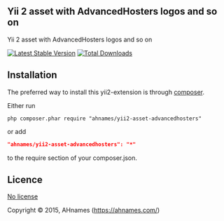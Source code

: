 Yii 2 asset with AdvancedHosters logos and so on
------------------------------------------------

Yii 2 asset with AdvancedHosters logos and so on

[![Latest Stable Version](https://poser.pugx.org/ahnames/yii2-asset-advancedhosters/v/stable.png)](https://packagist.org/packages/ahnames/yii2-asset-advancedhosters)
[![Total Downloads](https://poser.pugx.org/ahnames/yii2-asset-advancedhosters/downloads.png)](https://packagist.org/packages/ahnames/yii2-asset-advancedhosters)

## Installation

The preferred way to install this yii2-extension is through [composer](http://getcomposer.org/download/).

Either run

```
php composer.phar require "ahnames/yii2-asset-advancedhosters"
```

or add

```json
"ahnames/yii2-asset-advancedhosters": "*"
```

to the require section of your composer.json.

## Licence

[No license](http://choosealicense.com/licenses/no-license)

Copyright © 2015, AHnames (https://ahnames.com/)

